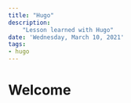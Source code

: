 ```yaml
---
title: "Hugo"
description:
    "Lesson learned with Hugo"
date: 'Wednesday, March 10, 2021'
tags:
- hugo
---
```



# Welcome


[modeline]: # ( vim: set foldlevel=0 spell spelllang=en_gb: ) 
